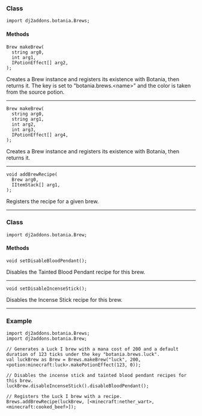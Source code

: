 
### Class

```zenscript
import dj2addons.botania.Brews;
```

#### Methods

```zenscript
Brew makeBrew(
  string arg0,         
  int arg1,            
  IPotionEffect[] arg2,
);
```

Creates a Brew instance and registers its existence with Botania, then returns it.
The key is set to "botania.brews.\<name\>" and the color is taken from the source potion.

---


```zenscript
Brew makeBrew(
  string arg0,         
  string arg1,         
  int arg2,            
  int arg3,            
  IPotionEffect[] arg4,
);
```

Creates a Brew instance and registers its existence with Botania, then returns it.

---


```zenscript
void addBrewRecipe(
  Brew arg0,        
  IItemStack[] arg1,
);
```

Registers the recipe for a given brew.

---



### Class

```zenscript
import dj2addons.botania.Brew;
```

#### Methods

```zenscript
void setDisableBloodPendant();
```

Disables the Tainted Blood Pendant recipe for this brew.

---


```zenscript
void setDisableIncenseStick();
```

Disables the Incense Stick recipe for this brew.

---

### Example
```zenscript
import dj2addons.botania.Brews;
import dj2addons.botania.Brew;

// Generates a Luck I brew with a mana cost of 200 and a default duration of 123 ticks under the key "botania.brews.luck".
val luckBrew as Brew = Brews.makeBrew("luck", 200, <potion:minecraft:luck>.makePotionEffect(123, 0));

// Disables the incense stick and tainted blood pendant recipes for this brew.
luckBrew.disableIncenseStick().disableBloodPendant();

// Registers the Luck I brew with a recipe.
Brews.addBrewRecipe(luckBrew, [<minecraft:nether_wart>, <minecraft:cooked_beef>]);
```
